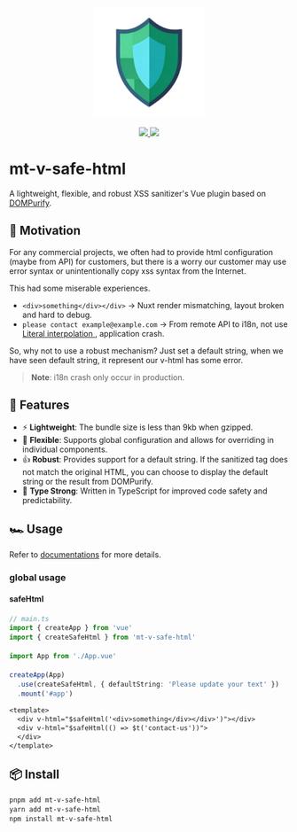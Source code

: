 
<p align="center">
  <a href="https://mt-v-safe-html.morty.tw">
  <img src="https://raw.githubusercontent.com/motea927/mt-v-safe-html/main/docs/public/mt-v-safe-html.png" style="width: 200px; height:auto;">
  </a>
</p>

<p align="center">
  <a href="https://www.npmjs.com/package/mt-v-safe-html">
    <img src="https://img.shields.io/npm/v/mt-v-safe-html">
  </a>
  <a href="https://github.com/motea927/mt-v-safe-html/actions/workflows/ci.yml">
    <img src="https://github.com/motea927/mt-v-safe-html/actions/workflows/ci.yml/badge.svg">
  </a>
</p>

# mt-v-safe-html

A lightweight, flexible, and robust XSS sanitizer's Vue plugin based on [DOMPurify](https://github.com/cure53/DOMPurify).
<!-- https://raw.githubusercontent.com/motea927/mt-v-safe-html/main/packages/docs/public/mt-v-safe-html.png -->

## 💪 Motivation
For any commercial projects, we often had to provide html configuration (maybe from API) for customers, but there is a worry our customer may use error syntax or unintentionally copy xss syntax from the Internet.

This had some miserable experiences.
- `<div>something</div></div>` -> Nuxt render mismatching, layout broken and hard to debug.
- `please contact example@example.com` -> From remote API to i18n, not use [Literal interpolation
](https://vue-i18n.intlify.dev/guide/essentials/syntax.html#literal-interpolation), application crash.

So, why not to use a robust mechanism? Just set a default string, when we have seen default string, it represent our v-html has some error.

> **Note**: i18n crash only occur in production.

## 🚀 Features

- ⚡ **Lightweight**: The bundle size is less than 9kb when gzipped.
- 🔌 **Flexible**: Supports global configuration and allows for overriding in individual components.
- 👍 **Robust**: Provides support for a default string. If the sanitized tag does not match the original HTML, you can choose to display the default string or the result from DOMPurify.
- 🦾 **Type Strong**: Written in TypeScript for improved code safety and predictability.

## 🏎 Usage

Refer to [documentations](https://mt-v-safe-html.morty.tw) for more details.

### global usage
#### safeHtml
```ts
// main.ts
import { createApp } from 'vue'
import { createSafeHtml } from 'mt-v-safe-html'

import App from './App.vue'

createApp(App)
  .use(createSafeHtml, { defaultString: 'Please update your text' }) 
  .mount('#app')
```

```vue
<template>
  <div v-html="$safeHtml('<div>something</div></div>')"></div>
  <div v-html="$safeHtml(() => $t('contact-us'))">
  </div>
</template>
```
## 📦 Install

```bash
pnpm add mt-v-safe-html
yarn add mt-v-safe-html
npm install mt-v-safe-html
```
